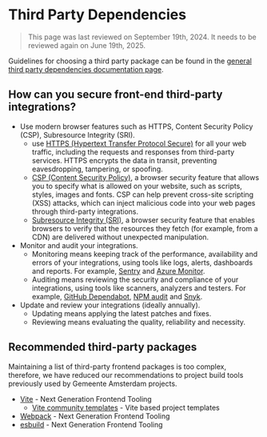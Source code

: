 # Third Party Dependencies

> This page was last reviewed on September 19th, 2024. It needs to be reviewed again on June 19th, 2025.

Guidelines for choosing a third party package can be found in the [general third party dependencies documentation page](../general/third-party-dependencies.md).

## How can you secure front-end third-party integrations?

* Use modern browser features such as HTTPS, Content Security Policy (CSP), Subresource Integrity (SRI).
  * use [HTTPS (Hypertext Transfer Protocol Secure)](https://developer.mozilla.org/en-US/docs/Glossary/HTTPS) for all your web traffic, including the requests and responses from third-party services. HTTPS encrypts the data in transit, preventing eavesdropping, tampering, or spoofing.
  * [CSP (Content Security Policy)](https://developer.mozilla.org/en-US/docs/Web/HTTP/CSP), a browser security feature that allows you to specify what is allowed on your website, such as scripts, styles, images and fonts. CSP can help prevent cross-site scripting (XSS) attacks, which can inject malicious code into your web pages through third-party integrations.
  * [Subresource Integrity (SRI)](https://developer.mozilla.org/en-US/docs/Web/Security/Subresource_Integrity), a browser security feature that enables browsers to verify that the resources they fetch (for example, from a CDN) are delivered without unexpected manipulation.
* Monitor and audit your integrations.
  * Monitoring means keeping track of the performance, availability and errors of your integrations, using tools like logs, alerts, dashboards and reports. For example, [Sentry](https://sentry.io/) and [Azure Monitor](https://learn.microsoft.com/en-us/azure/azure-monitor/app/app-insights-overview).
  * Auditing means reviewing the security and compliance of your integrations, using tools like scanners, analyzers and testers. For example, [GitHub Dependabot](https://docs.github.com/en/code-security/getting-started/dependabot-quickstart-guide), [NPM audit](https://docs.npmjs.com/cli/v10/commands/npm-audit) and [Snyk](https://snyk.io/).
* Update and review your integrations (ideally annually).
  * Updating means applying the latest patches and fixes.
  * Reviewing means evaluating the quality, reliability and necessity.

## Recommended third-party packages

Maintaining a list of third-party frontend packages is too complex, therefore, we have reduced our recommendations to project build tools previously used by Gemeente Amsterdam projects.

* [Vite](https://github.com/vitejs/vite) - Next Generation Frontend Tooling
  * [Vite community templates](https://github.com/vitejs/awesome-vite#templates) - Vite based project templates
* [Webpack](https://github.com/vitejs/vite) - Next Generation Frontend Tooling
* [esbuild](https://esbuild.github.io/) - Next Generation Frontend Tooling
